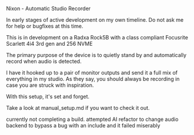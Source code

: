 Nixon - Automatic Studio Recorder

In early stages of active development on my own timeline. Do not ask me for help or bugfixes at this time.

This is in development on a Radxa Rock5B with a class compliant Focusrite Scarlett 4i4 3rd gen and 256 NVME

The primary purpose of the device is to quietly stand by and automatically record when audio is detected.

I have it hooked up to a pair of monitor outputs and send it a full mix of everything in my studio.
As they say, you should always be recording in case you are struck with inspiration.

With this setup, it's set and forget. 

Take a look at manual_setup.md if you want to check it out.

currently not completing a build. attempted AI refactor to change audio backend to bypass a bug with an include and it failed miserably